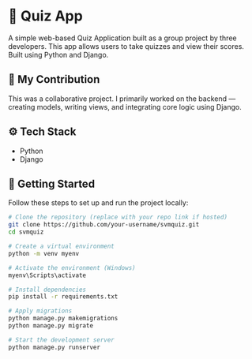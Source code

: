 # 🧠 Quiz App

A simple web-based Quiz Application built as a group project by three developers. This app allows users to take quizzes and view their scores. Built using Python and Django.

## 🔧 My Contribution

This was a collaborative project. I primarily worked on the backend — creating models, writing views, and integrating core logic using Django.

## ⚙️ Tech Stack

- Python
- Django

## 🚀 Getting Started

Follow these steps to set up and run the project locally:

```bash
# Clone the repository (replace with your repo link if hosted)
git clone https://github.com/your-username/svmquiz.git
cd svmquiz

# Create a virtual environment
python -m venv myenv

# Activate the environment (Windows)
myenv\Scripts\activate

# Install dependencies
pip install -r requirements.txt

# Apply migrations
python manage.py makemigrations
python manage.py migrate

# Start the development server
python manage.py runserver
